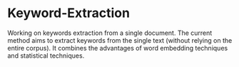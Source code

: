 # Keyword-Extraction
Working on keywords extraction from a single document.
The current method aims to extract keywords from the single text (without relying on the entire corpus).
It combines the advantages of word embedding techniques and statistical techniques.
